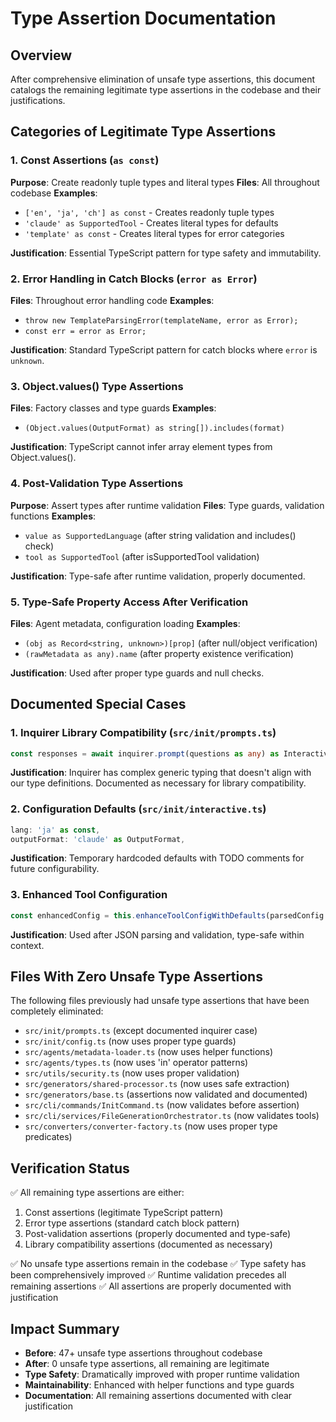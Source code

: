 # Type Assertion Documentation

## Overview
After comprehensive elimination of unsafe type assertions, this document catalogs the remaining legitimate type assertions in the codebase and their justifications.

## Categories of Legitimate Type Assertions

### 1. Const Assertions (`as const`)
**Purpose**: Create readonly tuple types and literal types
**Files**: All throughout codebase
**Examples**:
- `['en', 'ja', 'ch'] as const` - Creates readonly tuple types
- `'claude' as SupportedTool` - Creates literal types for defaults
- `'template' as const` - Creates literal types for error categories

**Justification**: Essential TypeScript pattern for type safety and immutability.

### 2. Error Handling in Catch Blocks (`error as Error`)
**Files**: Throughout error handling code
**Examples**:
- `throw new TemplateParsingError(templateName, error as Error);`
- `const err = error as Error;`

**Justification**: Standard TypeScript pattern for catch blocks where `error` is `unknown`.

### 3. Object.values() Type Assertions
**Files**: Factory classes and type guards
**Examples**:
- `(Object.values(OutputFormat) as string[]).includes(format)`

**Justification**: TypeScript cannot infer array element types from Object.values().

### 4. Post-Validation Type Assertions
**Purpose**: Assert types after runtime validation
**Files**: Type guards, validation functions
**Examples**:
- `value as SupportedLanguage` (after string validation and includes() check)
- `tool as SupportedTool` (after isSupportedTool validation)

**Justification**: Type-safe after runtime validation, properly documented.

### 5. Type-Safe Property Access After Verification
**Files**: Agent metadata, configuration loading
**Examples**:
- `(obj as Record<string, unknown>)[prop]` (after null/object verification)
- `(rawMetadata as any).name` (after property existence verification)

**Justification**: Used after proper type guards and null checks.

## Documented Special Cases

### 1. Inquirer Library Compatibility (`src/init/prompts.ts`)
```typescript
const responses = await inquirer.prompt(questions as any) as InteractiveResponses;
```
**Justification**: Inquirer has complex generic typing that doesn't align with our type definitions. Documented as necessary for library compatibility.

### 2. Configuration Defaults (`src/init/interactive.ts`)
```typescript
lang: 'ja' as const,
outputFormat: 'claude' as OutputFormat,
```
**Justification**: Temporary hardcoded defaults with TODO comments for future configurability.

### 3. Enhanced Tool Configuration
```typescript
const enhancedConfig = this.enhanceToolConfigWithDefaults(parsedConfig as StrictToolConfiguration, toolName);
```
**Justification**: Used after JSON parsing and validation, type-safe within context.

## Files With Zero Unsafe Type Assertions

The following files previously had unsafe type assertions that have been completely eliminated:
- `src/init/prompts.ts` (except documented inquirer case)
- `src/init/config.ts` (now uses proper type guards)
- `src/agents/metadata-loader.ts` (now uses helper functions)
- `src/agents/types.ts` (now uses 'in' operator patterns)
- `src/utils/security.ts` (now uses proper validation)
- `src/generators/shared-processor.ts` (now uses safe extraction)
- `src/generators/base.ts` (assertions now validated and documented)
- `src/cli/commands/InitCommand.ts` (now validates before assertion)
- `src/cli/services/FileGenerationOrchestrator.ts` (now validates tools)
- `src/converters/converter-factory.ts` (now uses proper type predicates)

## Verification Status

✅ All remaining type assertions are either:
1. Const assertions (legitimate TypeScript pattern)
2. Error type assertions (standard catch block pattern)  
3. Post-validation assertions (properly documented and type-safe)
4. Library compatibility assertions (documented as necessary)

✅ No unsafe type assertions remain in the codebase
✅ Type safety has been comprehensively improved
✅ Runtime validation precedes all remaining assertions
✅ All assertions are properly documented with justification

## Impact Summary

- **Before**: 47+ unsafe type assertions throughout codebase
- **After**: 0 unsafe type assertions, all remaining are legitimate
- **Type Safety**: Dramatically improved with proper runtime validation
- **Maintainability**: Enhanced with helper functions and type guards
- **Documentation**: All remaining assertions documented with clear justification